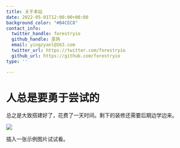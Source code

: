 ```yaml
---
title: 关于本站
date: 2022-05-01T12:00:00+00:00
background_color: "#B4CEC8"
contact_info:
  twitter_handle: forestryio
  github_handle: 垩鸽
  email: yingzyanl@163.com
  twitter_url: https://twitter.com/forestryio
  github_url: https://github.com/forestryio
type: ''

---
```

# 人总是要勇于尝试的

总之是大致搭建好了，花费了一天时间。剩下的装修还需要后期边学边来。

![](/images/vincent-burkhead-LhlxYMfnTF0-unsplash.jpg)

插入一张示例图片试试看。